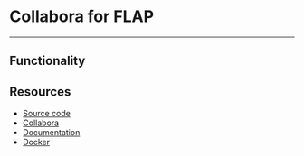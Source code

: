 # Collabora for FLAP

---

## Functionality

## Resources

- [Source code](https://github.com/CollaboraOnline/online)
- [Collabora](https://github.com/CollaboraOnline/online)
- [Documentation](https://sdk.collaboraonline.com/docs/installation/CODE_Docker_image.html)
- [Docker](https://hub.docker.com/r/collabora/code)

